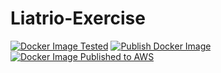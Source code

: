 # Liatrio-Exercise
[![Docker Image Tested](https://github.com/eschoenfield/Liatrio-Exercise/actions/workflows/docker-image.yml/badge.svg)](https://github.com/eschoenfield/Liatrio-Exercise/actions/workflows/docker-image.yml)
[![Publish Docker Image](https://github.com/eschoenfield/Liatrio-Exercise/actions/workflows/publish-docker-image.yml/badge.svg)](https://github.com/eschoenfield/Liatrio-Exercise/actions/workflows/publish-docker-image.yml)
[![Docker Image Published to AWS](https://github.com/eschoenfield/Liatrio-Exercise/actions/workflows/aws-publish.yml/badge.svg)](https://github.com/eschoenfield/Liatrio-Exercise/actions/workflows/aws-publish.yml)
